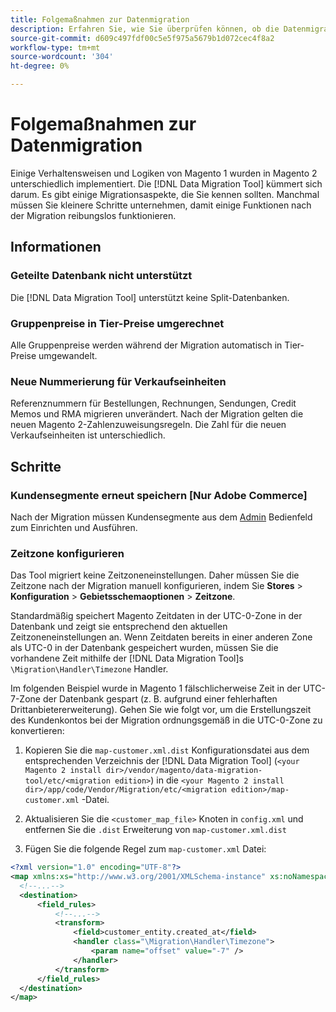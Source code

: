```yaml
---
title: Folgemaßnahmen zur Datenmigration
description: Erfahren Sie, wie Sie überprüfen können, ob die Datenmigration von Magento 1 nach Magento 2 erfolgreich war und ob alle Funktionen erwartungsgemäß funktionieren.
source-git-commit: d609c497fdf00c5e5f975a5679b1d072cec4f8a2
workflow-type: tm+mt
source-wordcount: '304'
ht-degree: 0%

---
```



# Folgemaßnahmen zur Datenmigration

Einige Verhaltensweisen und Logiken von Magento 1 wurden in Magento 2 unterschiedlich implementiert. Die [!DNL Data Migration Tool] kümmert sich darum. Es gibt einige Migrationsaspekte, die Sie kennen sollten. Manchmal müssen Sie kleinere Schritte unternehmen, damit einige Funktionen nach der Migration reibungslos funktionieren.

## Informationen

### Geteilte Datenbank nicht unterstützt

Die [!DNL Data Migration Tool] unterstützt keine Split-Datenbanken.

### Gruppenpreise in Tier-Preise umgerechnet

Alle Gruppenpreise werden während der Migration automatisch in Tier-Preise umgewandelt.

### Neue Nummerierung für Verkaufseinheiten

Referenznummern für Bestellungen, Rechnungen, Sendungen, Credit Memos und RMA migrieren unverändert. Nach der Migration gelten die neuen Magento 2-Zahlenzuweisungsregeln. Die Zahl für die neuen Verkaufseinheiten ist unterschiedlich.

## Schritte

### Kundensegmente erneut speichern [Nur Adobe Commerce]

Nach der Migration müssen Kundensegmente aus dem [Admin](https://glossary.magento.com/admin) Bedienfeld zum Einrichten und Ausführen.

### Zeitzone konfigurieren

Das Tool migriert keine Zeitzoneneinstellungen. Daher müssen Sie die Zeitzone nach der Migration manuell konfigurieren, indem Sie **Stores** > **Konfiguration** > **Gebietsschemaoptionen** > **Zeitzone**.

Standardmäßig speichert Magento Zeitdaten in der UTC-0-Zone in der Datenbank und zeigt sie entsprechend den aktuellen Zeitzoneneinstellungen an. Wenn Zeitdaten bereits in einer anderen Zone als UTC-0 in der Datenbank gespeichert wurden, müssen Sie die vorhandene Zeit mithilfe der [!DNL Data Migration Tool]s `\Migration\Handler\Timezone` Handler.

Im folgenden Beispiel wurde in Magento 1 fälschlicherweise Zeit in der UTC-7-Zone der Datenbank gespart (z. B. aufgrund einer fehlerhaften Drittanbietererweiterung). Gehen Sie wie folgt vor, um die Erstellungszeit des Kundenkontos bei der Migration ordnungsgemäß in die UTC-0-Zone zu konvertieren:

1. Kopieren Sie die `map-customer.xml.dist` Konfigurationsdatei aus dem entsprechenden Verzeichnis der [!DNL Data Migration Tool] (`<your Magento 2 install dir>/vendor/magento/data-migration-tool/etc/<migration edition>`) in die `<your Magento 2 install dir>/app/code/Vendor/Migration/etc/<migration edition>/map-customer.xml` -Datei.

1. Aktualisieren Sie die `<customer_map_file>` Knoten in `config.xml` und entfernen Sie die `.dist` Erweiterung von `map-customer.xml.dist`

1. Fügen Sie die folgende Regel zum `map-customer.xml` Datei:

```xml
<?xml version="1.0" encoding="UTF-8"?>
<map xmlns:xs="http://www.w3.org/2001/XMLSchema-instance" xs:noNamespaceSchemaLocation="../map.xsd">
  <!--...-->
  <destination>
      <field_rules>
          <!--...-->
          <transform>
              <field>customer_entity.created_at</field>
              <handler class="\Migration\Handler\Timezone">
                  <param name="offset" value="-7" />
              </handler>
          </transform>
      </field_rules>
  </destination>
</map>
```
